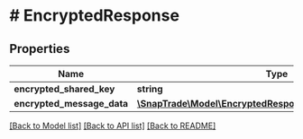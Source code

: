 # # EncryptedResponse

## Properties

Name | Type | Description | Notes
------------ | ------------- | ------------- | -------------
**encrypted_shared_key** | **string** |  | [optional]
**encrypted_message_data** | [**\SnapTrade\Model\EncryptedResponseEncryptedMessageData**](EncryptedResponseEncryptedMessageData.md) |  | [optional]

[[Back to Model list]](../../README.md#models) [[Back to API list]](../../README.md#endpoints) [[Back to README]](../../README.md)
